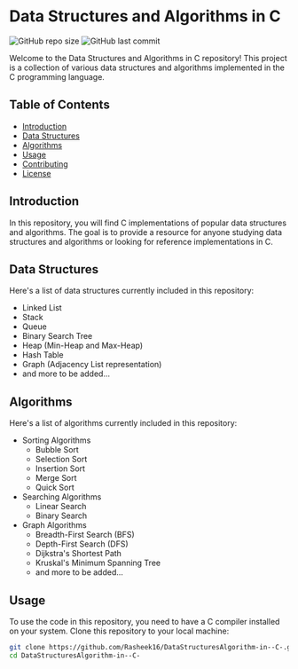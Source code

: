 # Data Structures and Algorithms in C

![GitHub repo size](https://img.shields.io/github/repo-size/Rasheek16/DataStructuresAlgorithm-in--C-)
![GitHub last commit](https://img.shields.io/github/last-commit/Rasheek16/DataStructuresAlgorithm-in--C-)

Welcome to the Data Structures and Algorithms in C repository! This project is a collection of various data structures and algorithms implemented in the C programming language.

## Table of Contents

- [Introduction](#introduction)
- [Data Structures](#data-structures)
- [Algorithms](#algorithms)
- [Usage](#usage)
- [Contributing](#contributing)
- [License](#license)

## Introduction

In this repository, you will find C implementations of popular data structures and algorithms. The goal is to provide a resource for anyone studying data structures and algorithms or looking for reference implementations in C.

## Data Structures

Here's a list of data structures currently included in this repository:

- Linked List
- Stack
- Queue
- Binary Search Tree
- Heap (Min-Heap and Max-Heap)
- Hash Table
- Graph (Adjacency List representation)
- and more to be added...

## Algorithms

Here's a list of algorithms currently included in this repository:

- Sorting Algorithms
  - Bubble Sort
  - Selection Sort
  - Insertion Sort
  - Merge Sort
  - Quick Sort
- Searching Algorithms
  - Linear Search
  - Binary Search
- Graph Algorithms
  - Breadth-First Search (BFS)
  - Depth-First Search (DFS)
  - Dijkstra's Shortest Path
  - Kruskal's Minimum Spanning Tree
  - and more to be added...

## Usage

To use the code in this repository, you need to have a C compiler installed on your system. Clone this repository to your local machine:

```bash
git clone https://github.com/Rasheek16/DataStructuresAlgorithm-in--C-.git
cd DataStructuresAlgorithm-in--C-
